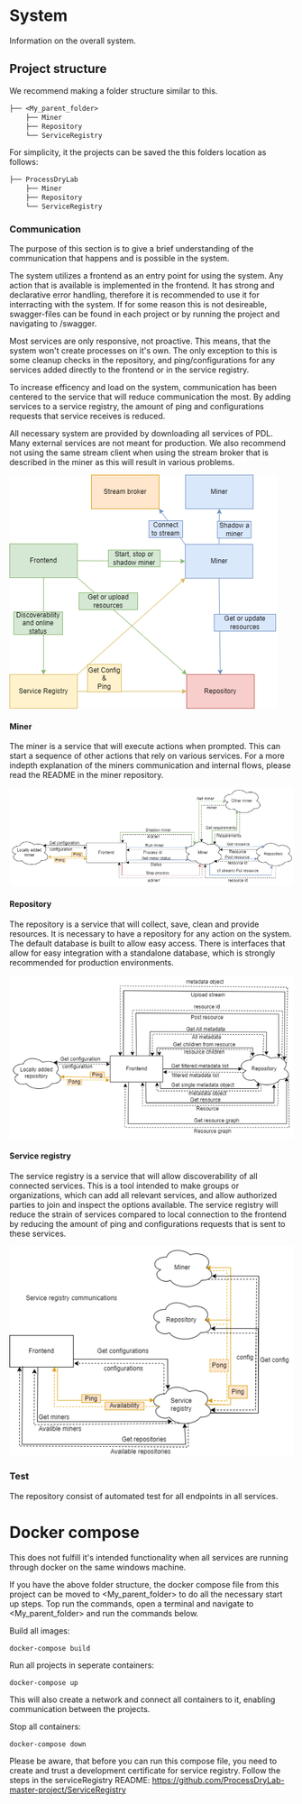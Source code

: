 # System
Information on the overall system.

## Project structure

We recommend making a folder structure similar to this.

```
├── <My_parent_folder>
    ├── Miner
    ├── Repository
    └── ServiceRegistry
```

For simplicity, it the projects can be saved the this folders location as follows:

```
├── ProcessDryLab
    ├── Miner
    ├── Repository
    └── ServiceRegistry
```

### Communication

The purpose of this section is to give a brief understanding of the communication that happens and is possible in the system.

The system utilizes a frontend as an entry point for using the system. Any action that is available is implemented in the frontend. It has strong and declarative error handling, therefore it is recommended to use it for interracting with the system. If for some reason this is not desireable, swagger-files can be found in each project or by running the project and navigating to /swagger.

Most services are only responsive, not proactive. This means, that the system won't create processes on it's own. The only exception to this is some cleanup checks in the repository, and ping/configurations for any services added directly to the frontend or in the service registry. 

To increase efficency and load on the system, communication has been centered to the service that will reduce communication the most. By adding services to a service registry, the amount of ping and configurations requests that service receives is reduced. 

All necessary system are provided by downloading all services of PDL. Many external services are not meant for production. We also recommend not using the same stream client when using the stream broker that is described in the miner as this will result in various problems.

![Overall communication flow](./Assets/SurfaceLevelArchitecture.png)

#### Miner

The miner is a service that will execute actions when prompted. This can start a sequence of other actions that rely on various services. For a more indepth explanation of the miners communication and internal flows, please read the README in the miner repository.

![Overall communication flow](./Assets/MinerCommunications.png)

#### Repository 

The repository is a service that will collect, save, clean and provide resources. It is necessary to have a repository for any action on the system. The default database is built to allow easy access. There is interfaces that allow for easy integration with a standalone database, which is strongly recommended for production environments. 

![Overall communication flow](./Assets/RepositoryCommunications.png)

#### Service registry

The service registry is a service that will allow discoverability of all connected services. This is a tool intended to make groups or organizations, which can add all relevant services, and allow authorized parties to join and inspect the options available. The service registry will reduce the strain of services compared to local connection to the frontend by reducing the amount of ping and configurations requests that is sent to these services.

![Overall communication flow](./Assets/ServiceRegistryCommunications.png)

### Test

The repository consist of automated test for all endpoints in all services.

# Docker compose

This does not fulfill it's intended functionality when all services are running through docker on the same windows machine.

If you have the above folder structure, the docker compose file from this project can be moved to <My_parent_folder> to do all the necessary start up steps. Top run the commands, open a terminal and navigate to <My_parent_folder> and run the commands below.

Build all images:
```
docker-compose build
```

Run all projects in seperate containers:
```
docker-compose up
```
This will also create a network and connect all containers to it, enabling communication between the projects. 

Stop all containers:
```
docker-compose down
```

Please be aware, that before you can run this compose file, you need to create and trust a development certificate for service registry. Follow the steps in the serviceRegistry README: https://github.com/ProcessDryLab-master-project/ServiceRegistry

